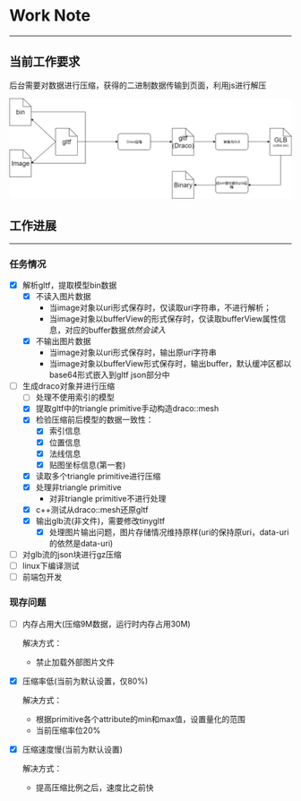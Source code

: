 # Work Note

---

## 当前工作要求

后台需要对数据进行压缩，获得的二进制数据传输到页面，利用js进行解压

![后端工作流程](./%E5%90%8E%E7%AB%AF%E5%B7%A5%E4%BD%9C%E6%B5%81%E7%A8%8B.jpg)

## 工作进展

------

### 任务情况

* [x] 解析gltf，提取模型bin数据
  * [x] 不读入图片数据
    * 当image对象以uri形式保存时，仅读取uri字符串，不进行解析；
    * 当image对象以bufferView的形式保存时，仅读取bufferView属性信息，对应的buffer数据*依然会读入*
  * [x] 不输出图片数据
    * 当image对象以uri形式保存时，输出原uri字符串
    * 当image对象以bufferView形式保存时，输出buffer，默认缓冲区都以base64形式嵌入到gltf json部分中
* [ ] 生成draco对象并进行压缩
  * [ ] 处理不使用索引的模型 
  * [x] 提取gltf中的triangle primitive手动构造draco::mesh
  * [x] 检验压缩前后模型的数据一致性：
    * [x] 索引信息
    * [x] 位置信息
    * [x] 法线信息
    * [x] 贴图坐标信息(第一套)
  * [x] 读取多个triangle primitive进行压缩
  * [x] 处理非triangle primitive
    * 对非triangle primitive不进行处理
  * [x] c++测试从draco::mesh还原gltf
  * [x] 输出glb流(非文件)，需要修改tinygltf
    * [x] 处理图片输出问题，图片存储情况维持原样(uri的保持原uri，data-uri的依然是data-uri)
* [ ] 对glb流的json块进行gz压缩
* [ ] linux下编译测试
* [ ] 前端包开发

### 现存问题

* [ ] 内存占用大(压缩9M数据，运行时内存占用30M)

  解决方式：

  * 禁止加载外部图片文件

* [x] 压缩率低(当前为默认设置，仅80%)

  解决方式：

  * 根据primitive各个attribute的min和max值，设置量化的范围
  * 当前压缩率位20%

* [x] 压缩速度慢(当前为默认设置)

  解决方式：

  * 提高压缩比例之后，速度比之前快

